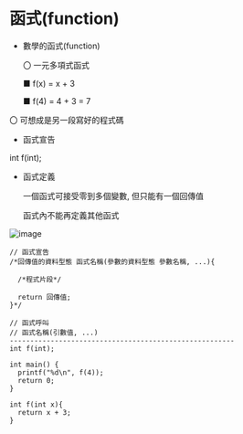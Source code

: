 # 函式(function)
- 數學的函式(function)

  〇 一元多項式函式 

    ■ f(x) = x + 3
    
    ■ f(4) = 4 + 3 = 7

〇 可想成是另一段寫好的程式碼

- 函式宣告

int f(int);

- 函式定義

  一個函式可接受零到多個變數, 但只能有一個回傳值

  函式內不能再定義其他函式

![image](https://user-images.githubusercontent.com/122972916/217112377-8c9cfac2-a578-4606-830e-51082b67c652.png)

```
// 函式宣告
/*回傳值的資料型態 函式名稱(參數的資料型態 參數名稱, ...){

  /*程式片段*/
  
  return 回傳值;
}*/

// 函式呼叫
// 函式名稱(引數值, ...)
-------------------------------------------------------
int f(int);

int main() {
  printf("%d\n", f(4));
  return 0;
}

int f(int x){
  return x + 3;
}
```
